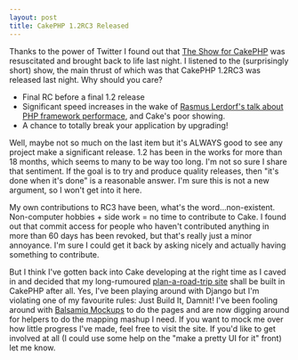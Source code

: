 ```yaml
--- 
layout: post
title: CakePHP 1.2RC3 Released
---
```

<p>Thanks to the power of Twitter I found out that <a href="http://live.cakephp.org">The Show for CakePHP</a> was resuscitated and brought back to life last night.  I listened to the (surprisingly short) show, the main thrust of which was that CakePHP 1.2RC3 was released last night.  Why should you care?
<ul>
<li>Final RC before a final 1.2 release</li>
<li>Significant speed increases in the wake of <a href="http://talks.php.net/show/froscon08">Rasmus Lerdorf's talk about PHP framework performace</a>, and Cake's poor showing.</li>
<li>A chance to totally break your application by upgrading!</li>
</ul>
</p>
<p>
Well, maybe not so much on the last item but it's ALWAYS good to see any project make a significant release.  1.2 has been in the works for more than 18 months, which seems to many to be way too long.  I'm not so sure I share that sentiment.  If the goal is to try and produce quality releases, then "it's done when it's done" is a reasonable answer.  I'm sure this is not a new argument, so I won't get into it here.
</p>
<p>
My own contributions to RC3 have been, what's the word...non-existent.  Non-computer hobbies + side work = no time to contribute to Cake.  I found out that commit access for people who haven't contributed anything in more than 60 days has been revoked, but that's really just a minor annoyance.  I'm sure I could get it back by asking nicely and actually having something to contribute.
</p>
<p>
But I think I've gotten back into Cake developing at the right time as I caved in and decided that my long-rumoured <a href="http://www.rallyhat.com">plan-a-road-trip site</a> shall be built in CakePHP after all.  Yes, I've been playing around with Django but I'm violating one of my favourite rules:  Just Build It, Damnit!  I've been fooling around with <a href="http://www.balsamiq.com/products/mockups/">Balsamiq Mockups</a> to do the pages and are now digging around for helpers to do the mapping mashup I need.  If you want to mock me over how little progress I've made, feel free to visit the site.  If you'd like to get involved at all (I could use some help on the "make a pretty UI for it" front) let me know.
</p>
